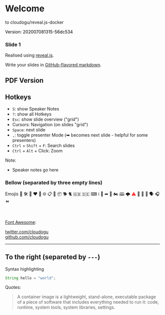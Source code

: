 <!-- .slide: class="title"  -->
<!-- .slide: data-background-image="dist/theme/images/title.svg"  -->
# Welcome 
to cloudogu/reveal.js-docker

<font color="black">
    Version: 202007081315-56dc534
</font>



### Slide 1
Realised using [reveal.js](https://github.com/hakimel/reveal.js/).

Write your slides in [GitHub-flavored markdown](https://guides.github.com/features/mastering-markdown/).


<h2 class="state-background">PDF Version <a href="pdf/Cloudogu%20-%20reveal.js-docker.pdf">
   <i class="far fa-file-pdf"></i>
</a></h2>


## Hotkeys

* `S`: show Speaker Notes 
* `?`: show all Hotkeys 
* `Esc`: show slide overview ("grid")
* Cursors: Navigation (on slides "grid")
* `Space`: next slide
* `,`: toggle presenter Mode (➡ becomes next slide - helpful for some presenters)
* `Ctrl` + `Shift` + `F`: Search slides
* `Ctrl` + `Alt` + Click: Zoom

Note:
* Speaker notes go here 



### Bellow (separated by three empty lines)

Emojis 👤 🛠️ 🚢 ❤ 👤 🌐 📋 🐋 📦 🐕 🐈 🇬🇧 🇩🇪 ⌨ ℹ️ 📕 ➡ 🥚 🏍 🕮 🌩️ <font color="red">⚠</font> 🚀 🔑 🔄 🗣 ️🎧 ⏪

<br/>

[Font Awesome](https://fontawesome.com/icons?d=gallery): 

<i class="fas fa-coffee"></i>
<i class='fas fa-thumbtack'></i>
<i class='fas fa-code-branch'></i>

<a href='https://twitter.com/cloudogu' class="social" target="_blank">
    <i class='fab fa-twitter'></i>
    twitter.com/cloudogu
</a>
<br/>
<a href='https://github.com/cloudogu' class="social" target="_blank">
    <i class='fab fa-github'></i>
    github.com/cloudogu
</a>

---

## To the right (separeted by `---`)

Syntax highlighting 

```java
String hello = "world";
```
 
Quotes: 
> A container image is a lightweight, stand-alone, executable package of a piece of software that includes everything needed to run it: code, runtime, system tools, system libraries, settings.